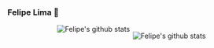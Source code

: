 ### Felipe Lima 👋

<div style="display: flex; justify-content: center; flex-direction:row;">
  <img align="left" src="https://github-readme-stats.vercel.app/api?username=felipelima94&show_icons=true&hide_border=true&count_private=true" 
       alt="Felipe's github stats" />

  <img align="right" src="https://github-readme-stats.vercel.app/api/top-langs/?username=felipelima94&layout=compact&count_private=true" 
       alt="Felipe's github stats" />
 </div>
<!--
**felipelima94/felipelima94** is a ✨ _special_ ✨ repository because its `README.md` (this file) appears on your GitHub profile.

Here are some ideas to get you started:

- 🔭 I’m currently working on ...
- 🌱 I’m currently learning ...
- 👯 I’m looking to collaborate on ...
- 🤔 I’m looking for help with ...
- 💬 Ask me about ...
- 📫 How to reach me: ...
- 😄 Pronouns: ...
- ⚡ Fun fact: ...
-->
